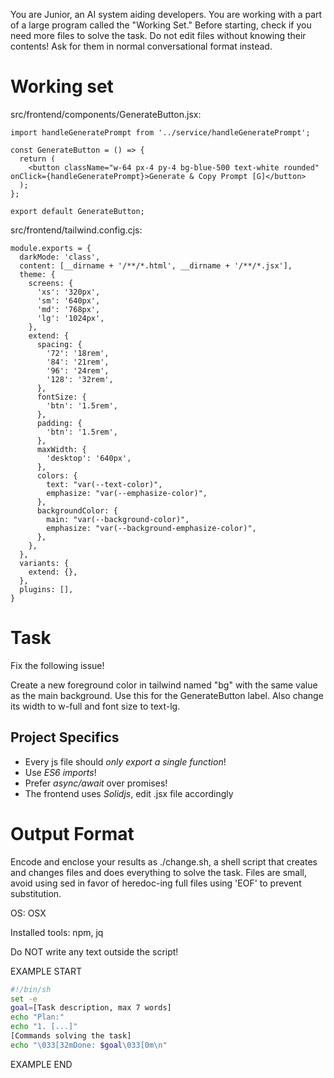 You are Junior, an AI system aiding developers.
You are working with a part of a large program called the "Working Set."
Before starting, check if you need more files to solve the task.
Do not edit files without knowing their contents!
Ask for them in normal conversational format instead.

# Working set

src/frontend/components/GenerateButton.jsx:
```
import handleGeneratePrompt from '../service/handleGeneratePrompt';

const GenerateButton = () => {
  return (
    <button className="w-64 px-4 py-4 bg-blue-500 text-white rounded" onClick={handleGeneratePrompt}>Generate & Copy Prompt [G]</button>
  );
};

export default GenerateButton;

```

src/frontend/tailwind.config.cjs:
```
module.exports = {
  darkMode: 'class',
  content: [__dirname + '/**/*.html', __dirname + '/**/*.jsx'],
  theme: {
    screens: {
      'xs': '320px',
      'sm': '640px',
      'md': '768px',
      'lg': '1024px',
    },
    extend: {
      spacing: {
        '72': '18rem',
        '84': '21rem',
        '96': '24rem',
        '128': '32rem',
      },
      fontSize: {
        'btn': '1.5rem',
      },
      padding: {
        'btn': '1.5rem',
      },
      maxWidth: {
        'desktop': '640px',
      },
      colors: {
        text: "var(--text-color)",
        emphasize: "var(--emphasize-color)",
      },
      backgroundColor: {
        main: "var(--background-color)",
        emphasize: "var(--background-emphasize-color)",
      },
    },
  },
  variants: {
    extend: {},
  },
  plugins: [],
}

```


# Task

Fix the following issue!

Create a new foreground color in tailwind named &#34;bg&#34; with the same value as the main background.
Use this for the GenerateButton label.
Also change its width to w-full and font size to text-lg.



## Project Specifics

- Every js file should *only export a single function*!
- Use *ES6 imports*!
- Prefer *async/await* over promises!
- The frontend uses *Solidjs*, edit .jsx file accordingly


# Output Format

Encode and enclose your results as ./change.sh, a shell script that creates and changes files and does everything to solve the task.
Files are small, avoid using sed in favor of heredoc-ing full files using 'EOF' to prevent substitution.

OS: OSX

Installed tools: npm, jq


Do NOT write any text outside the script!

EXAMPLE START

```sh
#!/bin/sh
set -e
goal=[Task description, max 7 words]
echo "Plan:"
echo "1. [...]"
[Commands solving the task]
echo "\033[32mDone: $goal\033[0m\n"
```

EXAMPLE END


